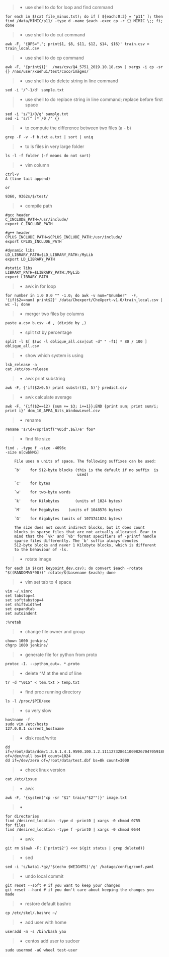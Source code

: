 > * use shell to do for loop and find command
```shell
for each in $(cat file_minus.txt); do if [ ${each:0:3} = "p11" ]; then find /data/MIMIC/p11/ -type d -name $each -exec cp -r {} MIMIC \;; fi; done
```
> * use shell to do cut command
```shell
awk -F, '{OFS=","; print$1, $8, $11, $12, $14, $16}' train.csv > train_local.csv
```
> * use shell to do cp command
```shell
awk -F, '{print$1}'  /nas/csv/Q4_5751_2019.10.18.csv | xargs -i cp -sr {} /nas/user/xuehui/test/coco/images/
```
> * use shell to do delete string in line command
```shell
sed -i '/^-1/d' sample.txt
```
> * use shell to do replace string in line command; replace before first space
```shell
sed -i 's/^1/0/g' sample.txt
sed -i 's/[^ ]* /0 /' {}
```
>  * to compute the difference between two files (a - b)
```shell
grep -F -v -f b.txt a.txt | sort | uniq
```
>  * to ls files in very large folder
```shell
ls -l -f folder (-f means do not sort)
```
>  * vim column 
```shell
ctrl-v
A (line tail append)

or

9360, 9362s/$/test/
```
>  * compile path
```shell
#gcc header
C_INCLUDE_PATH=/usr/include/
export C_INCLUDE_PATH

#g++ header
CPLUS_INCLUDE_PATH=$CPLUS_INCLUDE_PATH:/usr/include/
export CPLUS_INCLUDE_PATH

#dynamic libs
LD_LIBRARY_PATH=$LD_LIBRARY_PATH:/MyLib
export LD_LIBRARY_PATH

#static libs
LIBRARY_PATH=$LIBRARY_PATH:/MyLib
export LIBRARY_PATH
```

> * awk in for loop 
```shell
for number in 1.0 0.0 "" -1.0; do awk -v num="$number"  -F, '{if($2==num) print$2}' /data/Chexpert/CheXpert-v1.0/train_local.csv | wc -l; done
```
> * merger two files by columns
```shell
paste a.csv b.csv -d , (divide by ,)
```
> * split txt by percentage
```shell
split -l $[ $(wc -l oblique_all.csv|cut -d" " -f1) * 80 / 100 ] oblique_all.csv
```
> * show which system is using
```shell
lsb_release -a
cat /etc/os-release
```
> * awk print substring
```shell
awk -F, {'if($2>0.5) print substr($1, 5)'} predict.csv
```
> * awk calculate average
```shell
awk -F, '{if($2==12) {sum += $3; i+=1}};END {print sum; print sum/i; print i}' dcm_10_APPA_Bits_WindowLevel.csv 
```
> * rename
```shell
rename 's/\d+/sprintf("%05d",$&)/e' foo*
```
> * find file size
```shell
find . -type f -size -4096c
-size n[cwbkMG]

    File uses n units of space. The following suffixes can be used:

    `b'    for 512-byte blocks (this is the default if no suffix  is
                                used)

    `c'    for bytes

    `w'    for two-byte words

    `k'    for Kilobytes       (units of 1024 bytes)

    `M'    for Megabytes    (units of 1048576 bytes)

    `G'    for Gigabytes (units of 1073741824 bytes)

    The size does not count indirect blocks, but it does count
    blocks in sparse files that are not actually allocated. Bear in
    mind that the `%k' and `%b' format specifiers of -printf handle
    sparse files differently. The `b' suffix always denotes
    512-byte blocks and never 1 Kilobyte blocks, which is different
    to the behaviour of -ls.
```
> * rotate image
```shell
for each in $(cat keypoint_dev.csv); do convert $each -rotate "$((RANDOM%5*90))" rotate/$(basename $each); done
```
> * vim set tab to 4 space
```shell
vim ~/.vimrc
set tabstop=4
set softtabstop=4
set shiftwidth=4
set expandtab
set autoindent

:%retab
```

> * change file owner and group
```shell
chown 1000 jenkins/
chgrp 1000 jenkins/
```
> * generate file for python from proto
```shell
protoc -I. --python_out=. *.proto
```
> * delete ^M at the end of line
```shell
tr -d "\015" < tem.txt > temp.txt 
```
> * find proc running directory
```
ls -l /proc/$PID/exe
```
> * su very slow
```shell
hostname -f
sudo vim /etc/hosts
127.0.0.1 current_hostname
```

> * disk read/write
```shell
dd if=/root/data/dcm/1.3.6.1.4.1.9590.100.1.2.111127328611009826704705918831957848542.dcm of=/dev/null bs=1M count=1024
dd if=/dev/zero of=/root/data/test.dbf bs=8k count=3000
```
> * check linux version
```shell
cat /etc/issue
```

> * awk
```shell
awk -F, '{system("cp -sr "$1" train/"$2"")}' image.txt
```

> *
```
for directories
find /desired_location -type d -print0 | xargs -0 chmod 0755
for files
find /desired_location -type f -print0 | xargs -0 chmod 0644
```

> * awk
```
git rm $(awk -F: {'print$2'} <<< $(git status | grep deleted))
```

> * sed
```
sed -i 's/kata1.*gz/'$(echo $WEIGHTS)'/g' /katago/config/conf.yaml
```

> * undo local commit
```
git reset --soft # if you want to keep your changes
git reset --hard # if you don't care about keeping the changes you made
```

> * restore default bashrc
```
cp /etc/skel/.bashrc ~/
```

> * add user with home
```
useradd -m -s /bin/bash yao
```

> * centos add user to sudoer
```
sudo usermod -aG wheel test-user
```
